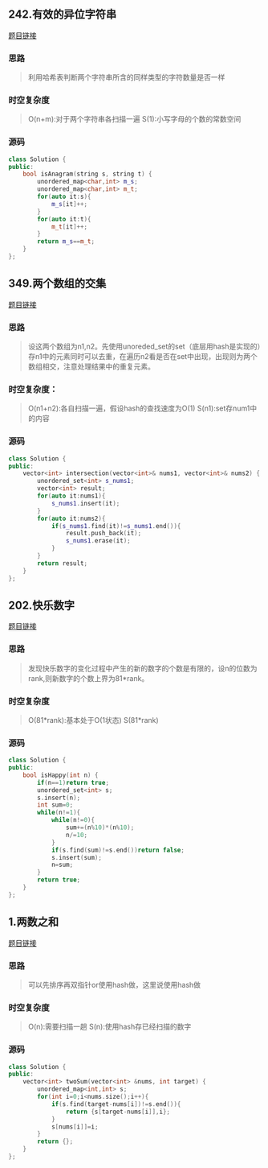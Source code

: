 ## 242.有效的异位字符串

[题目链接](https://leetcode.cn/problems/valid-anagram/description/)

### 思路

> 利用哈希表判断两个字符串所含的同样类型的字符数量是否一样

### 时空复杂度
> O(n+m):对于两个字符串各扫描一遍
> S(1):小写字母的个数的常数空间

### 源码
```C++
class Solution {  
public:  
    bool isAnagram(string s, string t) {  
        unordered_map<char,int> m_s;  
        unordered_map<char,int> m_t;  
        for(auto it:s){  
            m_s[it]++;  
        }  
        for(auto it:t){  
            m_t[it]++;  
        }  
        return m_s==m_t;  
    }  
};
```

## 349.两个数组的交集

[题目链接](https://leetcode.cn/problems/intersection-of-two-arrays/)

### 思路

> 设这两个数组为n1,n2。先使用unoreded_set的set（底层用hash是实现的）存n1中的元素同时可以去重，在遍历n2看是否在set中出现，出现则为两个数组相交，注意处理结果中的重复元素。

### 时空复杂度：
> O(n1+n2):各自扫描一遍，假设hash的查找速度为O(1)
> S(n1):set存num1中的内容

### 源码
```C++
class Solution {  
public:  
    vector<int> intersection(vector<int>& nums1, vector<int>& nums2) {  
        unordered_set<int> s_nums1;  
        vector<int> result;  
        for(auto it:nums1){  
            s_nums1.insert(it);  
        }  
        for(auto it:nums2){  
            if(s_nums1.find(it)!=s_nums1.end()){  
                result.push_back(it);  
                s_nums1.erase(it);  
            }  
        }  
        return result;  
    }  
};
```

## 202.快乐数字

[题目链接](https://leetcode.cn/problems/happy-number/description/)

### 思路

> 发现快乐数字的变化过程中产生的新的数字的个数是有限的，设n的位数为rank,则新数字的个数上界为81\*rank。

### 时空复杂度
> O(81\*rank):基本处于O(1状态)
> S(81\*rank)

### 源码
```C++
class Solution {  
public:  
    bool isHappy(int n) {  
        if(n==1)return true;  
        unordered_set<int> s;  
        s.insert(n);  
        int sum=0;  
        while(n!=1){  
            while(n!=0){  
                sum+=(n%10)*(n%10);  
                n/=10;  
            }  
            if(s.find(sum)!=s.end())return false;  
            s.insert(sum);  
            n=sum;  
        }  
        return true;  
    }  
};
```

## 1.两数之和

[题目链接](https://leetcode.cn/problems/two-sum/description/)

### 思路

> 可以先排序再双指针or使用hash做，这里说使用hash做

### 时空复杂度
> O(n):需要扫描一趟
> S(n):使用hash存已经扫描的数字

### 源码
```C++
class Solution {  
public:  
    vector<int> twoSum(vector<int> &nums, int target) {  
        unordered_map<int,int> s;  
        for(int i=0;i<nums.size();i++){  
            if(s.find(target-nums[i])!=s.end()){  
                return {s[target-nums[i]],i};  
            }  
            s[nums[i]]=i;  
        }  
        return {};  
    }  
};
```